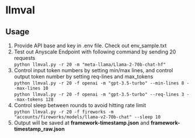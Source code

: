 # llmval

## Usage
1. Provide API base and key in .env file. Check out env_sample.txt
2. Test out Anyscale Endpoint with following command by sending 20 requests   
`python llmval.py -r 20 -m "meta-llama/Llama-2-70b-chat-hf"`
3. Control input token numbers by setting min/max lines, and control output token number by setting req-lines and max_tokens  
`python llmval.py -r 20 -f openai -m "gpt-3.5-turbo" --min-lines 8 --max-lines 10`  
`python llmval.py -r 20 -f openai -m "gpt-3.5-turbo" --req-lines 3 --max-tokens 128`
4. Control sleep between rounds to avoid hitting rate limit  
`python llmval.py -r 20 -f fireworks -m "accounts/fireworks/models/llama-v2-70b-chat" --sleep 10`
5. Output will be saved at **framework-timestamp.json** and **framework-timestamp_raw.json**  

